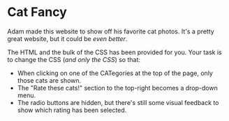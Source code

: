 # Cat Fancy

Adam made this website to show off his favorite cat photos. It's a pretty great website, but it could be *even better*.

The HTML and the bulk of the CSS has been provided for you. Your task is to change the CSS (*and only the CSS*) so that:

- When clicking on one of the CATegories at the top of the page, only those cats are shown.
- The "Rate these cats!" section to the top-right becomes a drop-down menu.
- The radio buttons are hidden, but there's still some visual feedback to show which rating has been selected.

